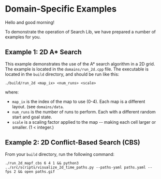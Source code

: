 # Domain-Specific Examples
Hello and good morning!

To demonstrate the operation of Search Lib, we have prepared a number of examples for you.

## Example 1: 2D A* Search
This example demonstrates the use of the A* search algorithm in a 2D grid. The example is located in the `domains/run_2d.cpp` file. The executable is located in the `build` directory, and should be run like this:

```
./build/run_2d <map_ix> <num_runs> <scale>

```

where:
- `map_ix` is the index of the map to use (0-4). Each map is a different layout. (see `domains/data`.
- `num_runs` is the number of runs to perform. Each with a different random start and goal state.
- `scale` is a scaling factor applied to the map -- making each cell larger or smaller. (1 < integer.)


## Example 2: 2D Conflict-Based Search (CBS)
From your `build` directory, run the following command:
```
./run_2d_mapf_cbs 6 4 1 && python3 ../src/scripts/visualize_2d_time_paths.py --paths-yaml paths.yaml --fps 2 && open paths.gif
```